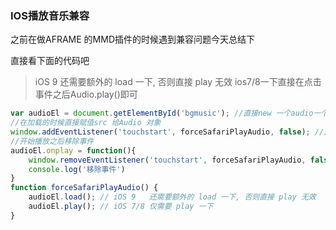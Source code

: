 ### IOS播放音乐兼容

之前在做AFRAME 的MMD插件的时候遇到兼容问题今天总结下

直接看下面的代码吧

<blockquote class="tip">
iOS 9   还需要额外的 load 一下, 否则直接 play 无效
ios7/8一下直接在点击事件之后Audio.play()即可
</blockquote>

```js
var audioEl = document.getElementById('bgmusic'); //直接new 一个audio一个也可以
//在加载的时候直接赋值src 给Audio 对象
window.addEventListener('touchstart', forceSafariPlayAudio, false); //监听点击事件
//开始播放之后移除事件
audioEl.onplay = function(){
    window.removeEventListener('touchstart', forceSafariPlayAudio, false);
    console.log('移除事件')
}
function forceSafariPlayAudio() {
    audioEl.load(); // iOS 9   还需要额外的 load 一下, 否则直接 play 无效
    audioEl.play(); // iOS 7/8 仅需要 play 一下	                     
}
```